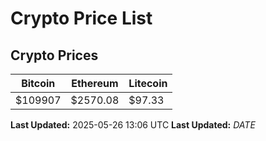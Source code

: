 # Crypto Price List

## Crypto Prices
| Bitcoin | Ethereum | Litecoin |
| ------- | -------- | -------- |
| $109907 | $2570.08 | $97.33 |
**Last Updated:** 2025-05-26 13:06 UTC
**Last Updated:** $DATE$
